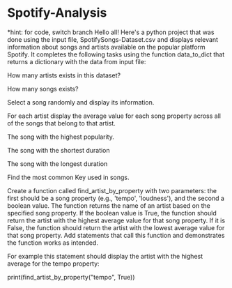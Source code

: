 # Spotify-Analysis
*hint: for code, switch branch
Hello all! Here's a python project that was done using the input file, SpotifySongs-Dataset.csv and displays relevant information about songs and artists available on the popular platform Spotify. It completes the following tasks using the function data_to_dict that returns a dictionary with the data from input file:

How many artists exists in this dataset?

How many songs exists?

Select a song randomly and display its information.

For each artist display the average value for each song property across all of the songs that belong to that artist.

The song with the highest popularity.

The song with the shortest duration

The song with the longest duration

Find the most common Key used in songs.

Create a function called find_artist_by_property with two parameters: the first should be a song property (e.g., 'tempo', 'loudness'), and the second a boolean value. The function returns the name of an artist based on the specified song property. If the boolean value is True, the function should return the artist with the highest average value for that song property. If it is False, the function should return the artist with the lowest average value for that song property. Add statements that call this function and demonstrates the function works as intended. 

For example this statement should display the artist with the highest average for the tempo property:

print(find_artist_by_property("tempo", True))
